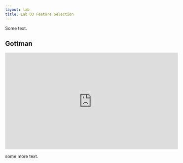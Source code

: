 ```yaml
---
layout: lab
title: Lab 03 Feature Selection 
---
```



Some text.

## Gottman

<iframe width="560" height="315" src="https://www.youtube.com/embed/625t8Rr9o6o" frameborder="0" allow="accelerometer; autoplay; encrypted-media; gyroscope; picture-in-picture" allowfullscreen></iframe>

some more text.
